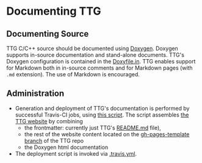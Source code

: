 # Documenting TTG

## Documenting Source

TTG C/C++ source should be documented using [Doxygen](www.doxygen.nl).
Doxygen supports in-source documentation and stand-alone documents.
TTG's Doxygen configuration is contained in the [Doxyfile.in](github.com/TESSEorg/ttg/blob/master/doc/dox/config/Doxyfile.in).
TTG enables support for Markdown both in in-source comments
and for Markdown pages (with `.md` extension). The use of Markdown is encouraged.

## Administration

- Generation and deployment of TTG's documentation is performed by successful
Travis-CI jobs, using [this script](github.com/TESSEorg/ttg/blob/master/bin/deploy-linux.sh). The script
assembles [the TTG website](tesseorg.github.io/ttg) by combining
  - the frontmatter: currently just TTG's [README.md](https://github.com/TESSEorg/ttg/blob/master/README.md) file),
  - the rest of the website content located on the [gh-pages-template branch](github.com/TESSEorg/ttg/tree/gh-pages-template)
of the TTG repo
  - the Doxygen html documentation
- The deployment script is invoked via [.travis.yml](github.com/TESSEorg/ttg/blob/master/.travis.yml).
